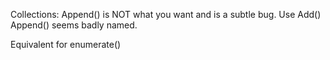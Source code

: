 Collections: Append() is NOT what you want and is a subtle bug.  Use Add()
Append() seems badly named.

Equivalent for enumerate()
